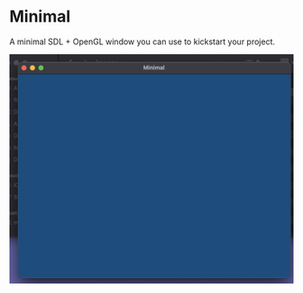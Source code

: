 # Minimal
A minimal SDL + OpenGL window you can use to kickstart your project.

![image](https://github.com/eliseydudin/opengl-practice/blob/main/images/minimal.png)

